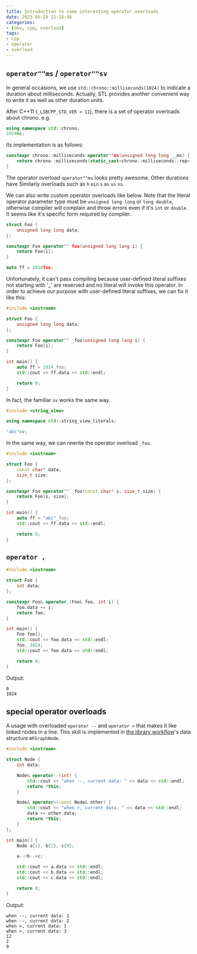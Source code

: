 ```yaml
---
title: Introduction to some interesting operator overloads
date: 2023-05-10 22:18:48
categories:
- [dev, cpp, overload]
tags:
- cpp
- operator
- overload
---
```


## `operator""ms` / `operator""sv`

In general occasions, we use `std::chrono::milliseconds(1024)` to indicate a duration about milliseconds. Actually, STL provides another convenient way to write it as well as other duration units.

After C++11 (`_LIBCPP_STD_VER > 11`), there is a set of operator overloads about chrono. e.g.

```C++
using namespace std::chrono;
1024ms;
```

Its implementation is as follows:

```C++
constexpr chrono::milliseconds operator""ms(unsigned long long __ms) {
    return chrono::milliseconds(static_cast<chrono::milliseconds::rep>(__ms));
}
```

The operator overload `operator""ms` looks pretty awesome. Other durations have Similarly overloads such as `h` `min` `s` `ms` `us` `ns`.

We can also write custom operator overloads like below. Note that the literal operator parameter type must be `unsigned long long` or `long double`, otherwise compiler will complain and throw errors even if it's `int` or `double`. It seems like it's specific form required by compiler.

```C++
struct Foo {
    unsigned long long data;
};

constexpr Foo operator"" foo(unsigned long long i) {
    return Foo{i};
}

auto ff = 1024foo;
```

Unfortunately, it can't pass compiling because user-defined literal suffixes not starting with '_' are reserved and no literal will invoke this operator. In order to achieve our purpose with user-defined literal suffixes, we can fix it like this:

```C++
#include <iostream>

struct Foo {
    unsigned long long data;
};

constexpr Foo operator"" _foo(unsigned long long i) {
    return Foo{i};
}

int main() {
    auto ff = 1024_foo;
    std::cout << ff.data << std::endl;

    return 0;
}
```

In fact, the familiar `sv` works the same way.

```C++
#include <string_view>

using namespace std::string_view_literals;

"abc"sv;
```

In the same way, we can rewrite the operator overload `_foo`.

```C++
#include <iostream>

struct Foo {
    const char* data;
    size_t size;
};

constexpr Foo operator"" _foo(const char* s, size_t size) {
    return Foo{s, size};
}

int main() {
    auto ff = "abc"_foo;
    std::cout << ff.data << std::endl;

    return 0;
}
```

## `operator ,`

```C++
#include <iostream>

struct Foo {
    int data;
};

constexpr Foo& operator,(Foo& foo, int i) {
    foo.data += i;
    return foo;
}

int main() {
    Foo foo{};
    std::cout << foo.data << std::endl;
    foo, 1024;
    std::cout << foo.data << std::endl;

    return 0;
}
```

Output:

```log
0
1024
```

## special operator overloads

A usage with overloaded `operator --` and `operator >` that makes it like linked nodes in a line. This skill is implemented in [the library workflow](https://github.com/sogou/workflow)'s data structure `WFGraphNode`.

```C++
#include <iostream>

struct Node {
    int data;

    Node& operator--(int) {
        std::cout << "when --, current data: " << data << std::endl;
        return *this;
    }

    Node& operator>(const Node& other) {
        std::cout << "when >, current data: " << data << std::endl;
        data += other.data;
        return *this;
    }
};

int main() {
    Node a{1}, b{2}, c{9};

    a-->b-->c;

    std::cout << a.data << std::endl;
    std::cout << b.data << std::endl;
    std::cout << c.data << std::endl;

    return 0;
}
```

Output:

```log
when --, current data: 1
when --, current data: 2
when >, current data: 1
when >, current data: 3
12
2
9
```
